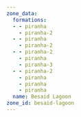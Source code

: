 ```yaml
---
zone_data:
  formations:
  - - piranha
    - piranha-2
  - - piranha
    - piranha-2
  - - piranha-2
    - piranha
    - piranha-3
  - - piranha-2
    - piranha
    - piranha
    - piranha
  name: Besaid Lagoon
zone_id: besaid-lagoon
---
```

